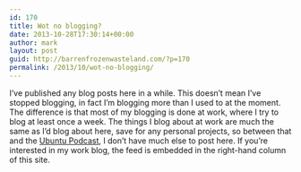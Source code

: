 ```yaml
---
id: 170
title: Wot no blogging?
date: 2013-10-28T17:30:14+00:00
author: mark
layout: post
guid: http://barrenfrozenwasteland.com/?p=170
permalink: /2013/10/wot-no-blogging/
---
```

I&#8217;ve published any blog posts here in a while. This doesn&#8217;t mean I&#8217;ve stopped blogging, in fact I&#8217;m blogging more than I used to at the moment. The difference is that most of my blogging is done at work, where I try to blog at least once a week. The things I blog about at work are much the same as I&#8217;d blog about here, save for any personal projects, so between that and the [Ubuntu Podcast](http://podcast.ubuntu-uk.org), I don&#8217;t have much else to post here. If you&#8217;re interested in my work blog, the feed is embedded in the right-hand column of this site.